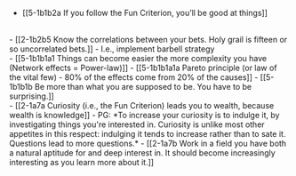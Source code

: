 - [[5-1b1b2a If you follow the Fun Criterion, you’ll be good at things]]
<br>
- [[2-1b2b5 Know the correlations between your bets. Holy grail is fifteen or so uncorrelated bets.]]
  - I.e., implement barbell strategy
<br>
- [[5-1b1b1a1 Things can become easier the more complexity you have (Network effects = Power-law)]]
  - [[5-1b1b1a1a Pareto principle (or law of the vital few) - 80% of the effects come from 20% of the causes]]
- [[5-1b1b1b Be more than what you are supposed to be. You have to be surprising.]]
<br>
- [[2-1a7a Curiosity (i.e., the Fun Criterion) leads you to wealth, because wealth is knowledge]]
- PG: *To increase your curiosity is to indulge it, by investigating things you're interested in. Curiosity is unlike most other appetites in this respect: indulging it tends to increase rather than to sate it. Questions lead to more questions.*
- [[2-1a7b Work in a field you have both a natural aptitude for and deep interest in. It should become increasingly interesting as you learn more about it.]]
